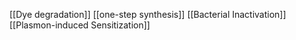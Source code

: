 [[Dye degradation]]
[[one-step synthesis]]
[[Bacterial Inactivation]]
[[Plasmon-induced Sensitization]]
